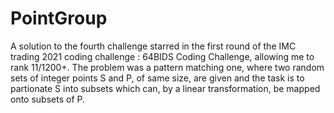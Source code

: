 # PointGroup
A solution to the fourth challenge starred in the first round of the IMC trading 2021 coding challenge : 64BIDS Coding Challenge, allowing me to rank 11/1200+.
The problem was a pattern matching one, where two random sets of integer points S and P, of same size, are given and the task is to partionate S into subsets which can, by a linear transformation, be mapped onto subsets of P.
